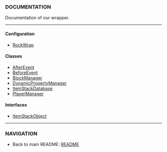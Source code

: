 <h3>
    DOCUMENTATION
</h3>

<p>
    Documentation of our wrapper.
</p>

<hr />

<h4>
    Configuration    
</h4>

- <a href="./config/index.md">RockWrap</a>

<h4>
    Classes
</h4>

- <a href="./classes/AfterEvent.md">AfterEvent</a>
- <a href="./classes/AfterEvent.md">BeforeEvent</a>
- <a href="./classes/AfterEvent.md">BlockManager</a>
- <a href="./classes/AfterEvent.md">DynamicPropertyManager</a>
- <a href="./classes/AfterEvent.md">ItemStackDatabase</a>
- <a href="./classes/AfterEvent.md">PlayerManager</a>

<h4>
    Interfaces
</h4>

- <a href="./interfaces/ItemStackObject.md">ItemStackObject</a>

<hr />

<h3>
    NAVIGATION
</h3>

- Back to main README: <a href="../README.md">README</a> 